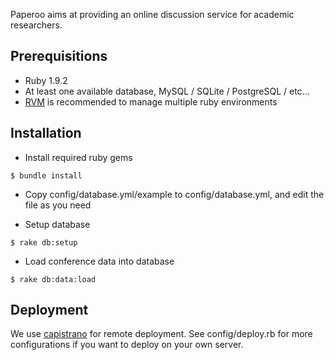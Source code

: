 Paperoo aims at providing an online discussion service for academic researchers.

Prerequisitions
---
- Ruby 1.9.2
- At least one available database, MySQL / SQLite / PostgreSQL / etc...
- [RVM](http://beginrescueend.com/) is recommended to manage multiple ruby environments

Installation
---

- Install required ruby gems

```
$ bundle install
```

- Copy config/database.yml/example to config/database.yml, and edit the file as you need

- Setup database

```
$ rake db:setup
```

- Load conference data into database

```
$ rake db:data:load
```

Deployment
---
We use [capistrano](https://github.com/capistrano/capistrano) for remote deployment. See config/deploy.rb for more configurations if you want to deploy on your own server.


